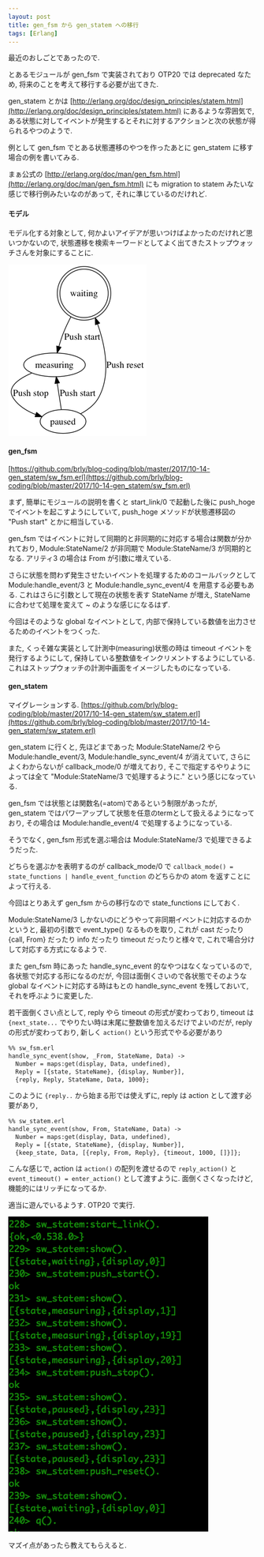 ```yaml
---
layout: post
title: gen_fsm から gen_statem への移行
tags: [Erlang]
---
```


最近のおしごとであったので.

とあるモジュールが gen_fsm で実装されており OTP20 では deprecated なため, 将来のことを考えて移行する必要が出てきた.

gen_statem とかは [http://erlang.org/doc/design_principles/statem.html](http://erlang.org/doc/design_principles/statem.html) にあるような雰囲気で, ある状態に対してイベントが発生するとそれに対するアクションと次の状態が得られるやつのようで.

例として gen_fsm でとある状態遷移のやつを作ったあとに gen_statem に移す場合の例を書いてみる.

まぁ公式の [http://erlang.org/doc/man/gen_fsm.html](http://erlang.org/doc/man/gen_fsm.html) にも migration to statem みたいな感じで移行例みたいなのがあって, それに準じているのだけれど.

#### モデル

モデル化する対象として, 何かよいアイデアが思いつけばよかったのだけれど思いつかないので, 状態遷移を検索キーワードとしてよく出てきたストップウォッチさんを対象にすることに.

<img src="/assets/posts/2017/10-14/sw.png">

#### gen_fsm

[https://github.com/brly/blog-coding/blob/master/2017/10-14-gen_statem/sw_fsm.erl](https://github.com/brly/blog-coding/blob/master/2017/10-14-gen_statem/sw_fsm.erl)

まず, 簡単にモジュールの説明を書くと start_link/0 で起動した後に push_hoge でイベントを起こすようにしていて,
push_hoge メソッドが状態遷移図の "Push start" とかに相当している.

gen_fsm ではイベントに対して同期的と非同期的に対応する場合は関数が分かれており, Module:StateName/2 が非同期で Module:StateName/3 が同期的となる. アリティ3 の場合は From が引数に増えている.

さらに状態を問わず発生させたいイベントを処理するためのコールバックとして Module:handle_event/3 と Module:handle_sync_event/4 を用意する必要もある. これはさらに引数として現在の状態を表す StateName が増え, StateName に合わせて処理を変えて ~ のような感じになるはず.

今回はそのような global なイベントとして, 内部で保持している数値を出力させるためのイベントをつくった.

また, くっそ雑な実装として計測中(measuring)状態の時は timeout イベントを発行するようにして, 保持している整数値をインクリメントするようにしている.
これはストップウォッチの計測中画面をイメージしたものになっている.

#### gen_statem

マイグレーションする. [https://github.com/brly/blog-coding/blob/master/2017/10-14-gen_statem/sw_statem.erl](https://github.com/brly/blog-coding/blob/master/2017/10-14-gen_statem/sw_statem.erl)

gen_statem に行くと, 先ほどまであった Module:StateName/2 やら Module:handle_event/3, Module:handle_sync_event/4 が消えていて, さらによくわからないが callback_mode/0 が増えており, そこで指定するやりようによっては全て "Module:StateName/3 で処理するように." という感じになっている.

gen_fsm では状態とは関数名(=atom)であるという制限があったが, gen_statem ではパワーアップして状態を任意のtermとして扱えるようになっており,
その場合は Module:handle_event/4 で処理するようになっている.

そうでなく, gen_fsm 形式を選ぶ場合は Module:StateName/3 で処理できるようだった.

どちらを選ぶかを表明するのが callback_mode/0 で `callback_mode() = state_functions | handle_event_function` のどちらかの atom を返すことによって行える.

今回はとりあえず gen_fsm からの移行なので state_functions にしておく.

Module:StateName/3 しかないのにどうやって非同期イベントに対応するのかというと, 最初の引数で event_type() なるものを取り, これが cast だったり {call, From} だったり info だったり timeout だったりと様々で, これで場合分けして対応する方式になるようで.

また gen_fsm 時にあった handle_sync_event 的なやつはなくなっているので, 各状態で対応する形になるのだが,
今回は面倒くさいので各状態でそのような global なイベントに対応する時はもとの handle_sync_event を残しておいて, それを呼ぶように変更した.

若干面倒くさい点として, reply やら timeout の形式が変わっており, timeout は `{next_state...` でやりたい時は末尾に整数値を加えるだけでよいのだが, reply の形式が変わっており, 新しく `action()` という形式でやる必要があり

```
%% sw_fsm.erl
handle_sync_event(show, _From, StateName, Data) ->
  Number = maps:get(display, Data, undefined),
  Reply = [{state, StateName}, {display, Number}],
  {reply, Reply, StateName, Data, 1000};
```

このように `{reply..` から始まる形では使えずに, reply は action として渡す必要があり,

```
%% sw_statem.erl
handle_sync_event(show, From, StateName, Data) ->
  Number = maps:get(display, Data, undefined),
  Reply = [{state, StateName}, {display, Number}],
  {keep_state, Data, [{reply, From, Reply}, {timeout, 1000, []}]};
```

こんな感じで, action は `action()` の配列を渡せるので `reply_action()` と `event_timeout() = enter_action()` として渡すように.
面倒くさくなったけど, 機能的にはリッチになってるか.

適当に遊んでいるようす. OTP20 で実行.

<img src="/assets/posts/2017/10-14/console.png">

マズイ点があったら教えてもらえると.
